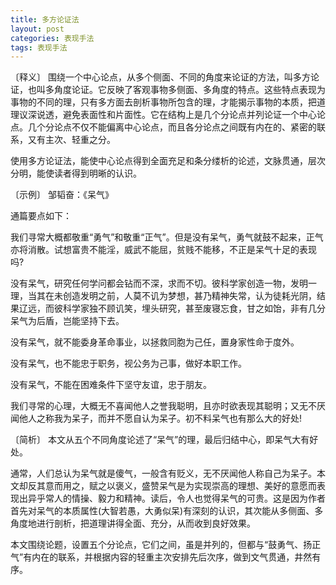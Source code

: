 ```yaml
---
title: 多方论证法
layout: post
categories: 表现手法
tags: 表现手法
---
```


〔释义〕 围绕一个中心论点，从多个侧面、不同的角度来论证的方法，叫多方论证，也叫多角度论证。它反映了客观事物多侧面、多角度的特点。这些特点表现为事物的不同的理，只有多方面去剖析事物所包含的理，才能揭示事物的本质，把道理议深说透，避免表面性和片面性。它在结构上是几个分论点并列论证一个中心论点。几个分论点不仅不能偏离中心论点，而且各分论点之间既有内在的、紧密的联系，又有主次、轻重之分。

使用多方论证法，能使中心论点得到全面充足和条分缕析的论述，文脉贯通，层次分明，能使读者得到明晰的认识。

〔示例〕 邹韬奋：《呆气》

通篇要点如下：

我们寻常大概都敬重“勇气”和敬重“正气”。但是没有呆气，勇气就鼓不起来，正气亦将消散。试想富贵不能淫，威武不能屈，贫贱不能移，不正是呆气十足的表现吗?

没有呆气，研究任何学问都会钻而不深，求而不切。彼科学家创造一物，发明一理，当其在未创造发明之前，人莫不讥为梦想，甚乃精神失常，认为徒耗光阴，结果辽远，而彼科学家独不顾讥笑，埋头研究，甚至废寝忘食，甘之如饴，非有几分呆气为后盾，岂能坚持下去。

没有呆气，就不能委身革命事业，以拯救同胞为己任，置身家性命于度外。

没有呆气，也不能忠于职务，视公务为己事，做好本职工作。

没有呆气，不能在困难条件下坚守友谊，忠于朋友。

我们寻常的心理，大概无不喜闻他人之誉我聪明，且亦时欲表现其聪明；又无不厌闻他人之称我为呆子，而并不愿自认为呆子。初不料呆气也有那么大的好处!

〔简析〕 本文从五个不同角度论述了“呆气”的理，最后归结中心，即呆气大有好处。

通常，人们总认为呆气就是傻气，一般含有贬义，无不厌闻他人称自己为呆子。本文却反其意而用之，赋之以褒义，盛赞呆气是为实现崇高的理想、美好的意愿而表现出异乎常人的情操、毅力和精神。读后，令人也觉得呆气的可贵。这是因为作者首先对呆气的本质属性(大智若愚，大勇似呆)有深刻的认识，其次能从多侧面、多角度地进行剖析，把道理讲得全面、充分，从而收到良好效果。

本文围绕论题，设置五个分论点，它们之间，虽是并列的，但都与“鼓勇气、扬正气”有内在的联系，并根据内容的轻重主次安排先后次序，做到文气贯通，井然有序。 